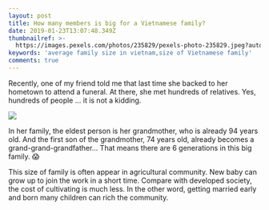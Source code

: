 ```yaml
---
layout: post
title: How many members is big for a Vietnamese family?
date: 2019-01-23T13:07:48.349Z
thumbnailref: >-
  https://images.pexels.com/photos/235829/pexels-photo-235829.jpeg?auto=compress&cs=tinysrgb&dpr=2&h=283&w=640
keywords: 'average family size in vietnam,size of Vietnamese family'
comments: true
---
```


Recently, one of my friend told me that last time she backed to her hometown to attend a funeral. At there, she met hundreds of relatives. Yes, hundreds of people ... it is not a kidding.

![](https://images.pexels.com/photos/235829/pexels-photo-235829.jpeg?auto=compress&cs=tinysrgb&dpr=2&h=283&w=640)

In her family, the eldest person is her grandmother, who is already 94 years old. And the first son of the grandmother, 74 years old, already becomes a grand-grand-grandfather... That means there are 6 generations in this big family. 😱

This size of family is often appear in agricultural community. New baby can grow up to join the work in a short time. Compare with developed society, the cost of cultivating is much less. In the other word, getting married early and born many children can rich the community.
